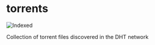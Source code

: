 torrents 
========
![Indexed](https://img.shields.io/badge/indexed-50008-blue)

Collection of torrent files discovered in the DHT network

